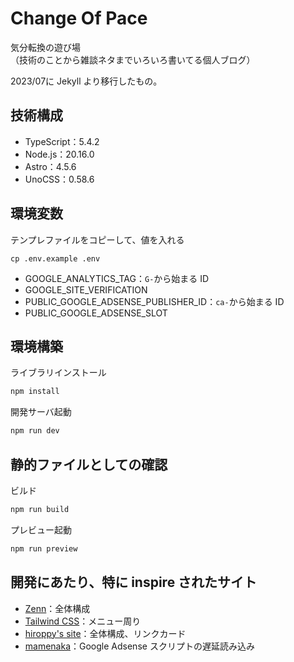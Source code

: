 # Change Of Pace
気分転換の遊び場  
（技術のことから雑談ネタまでいろいろ書いてる個人ブログ）

2023/07に Jekyll より移行したもの。

## 技術構成
- TypeScript：5.4.2
- Node.js：20.16.0
- Astro：4.5.6
- UnoCSS：0.58.6

## 環境変数
テンプレファイルをコピーして、値を入れる
```
cp .env.example .env
```

- GOOGLE_ANALYTICS_TAG：`G-`から始まる ID
- GOOGLE_SITE_VERIFICATION
- PUBLIC_GOOGLE_ADSENSE_PUBLISHER_ID：`ca-`から始まる ID
- PUBLIC_GOOGLE_ADSENSE_SLOT

## 環境構築
ライブラリインストール
```bash
npm install
```

開発サーバ起動
```bash
npm run dev
```

## 静的ファイルとしての確認
ビルド
```bash
npm run build
```

プレビュー起動
```bash
npm run preview
```

## 開発にあたり、特に inspire されたサイト
- [Zenn](https://zenn.dev/)：全体構成
- [Tailwind CSS](https://tailwindcss.com/)：メニュー周り
- [hiroppy's site](https://hiroppy.me/blog)：全体構成、リンクカード
- [mamenaka](https://mamenaka.jp/)：Google Adsense スクリプトの遅延読み込み
